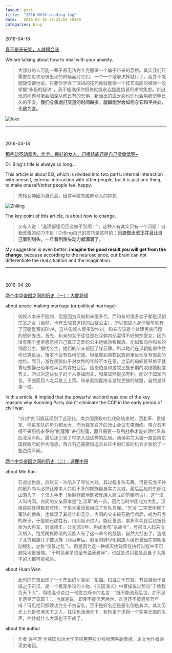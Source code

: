 ```yaml
---
layout: post
title:  "2016 WK16 reading log"
date:   2016-04-18 17:23:03 +0300
categories: blog
---
```


2016-04-18

[真不是开玩笑，人就得会装](https://mp.weixin.qq.com/s?__biz=MzAwMDgyMTA3Mg==&mid=2650054878&idx=1&sn=fb528ed9e804e12e0e89ae43f5b5d6e9&scene=0&key=b28b03434249256bb66b28b57fb8718ea061a89617b3e63a8000c67ae0e547a4ffded0e6865953a2a436807c4f256410&ascene=0&uin=NDUzMjgxNDM1&devicetype=iMac14%2C3+OSX+OSX+10.9.5+build(13F1712)&version=11020201&pass_ticket=3tVQ9Ndl%2FD25b87tHZEYF%2Bc%2F1Z6xA7dDgyZHrmrHYQpzogTj3xEAFeRls31gxBIk)

We are talking about how to deal with your anxiety.

>大部分的人可能一辈子都无法完全克服做一个骗子带来的恐惧。其实我们只需要在每次恐惧出现的时候面对它们，一个一个地解决掉就行了。我并不能随随便便地说，只要你学会了演讲的技巧你就能像一个技艺高能的禅师一般掌握“永恒的秘诀”，我不能确保你很快就能永远摆脱伪装带来的焦虑。新出现的问题可能会加深从前已有的恐惧，新涌出的匮乏感也许也会唤醒沉睡已久的不安。**我们与焦虑打交道的时间越多，就越能学会如何与它和平共处，化敌为友。**

![fake](http://mmbiz.qpic.cn/mmbiz/NicjFia7pKbYvaAU3snB9For9u3pRdvQ69dCRS6PzEbAUgA87uiajmsiawMh6d3MdgUJzbshAPJgFjia1MG3QMZmYuA/640?wx_fmt=jpeg&wxfrom=5&wx_lazy=1)

***
<br>

2016-04-18

[那些动不动毒舌、炸毛、撕娃的女人，归根结底还是自己情商低啊~](http://mp.weixin.qq.com/s?__biz=MzA5NjM4NjU3Mg==&mid=404421093&idx=1&sn=17b6cf2f66fd20e988af0e12b1d89de3&scene=21#wechat_redirect)

Dr. Bing's title is always so long...

This article is about EQ, which is divided into two parts: internal interaction with oneself, external interaction with other people, but it is just one thing, to make oneself/other people feel happy.

>志玲女神因为自己高，经常半蹲来缓解别人的尴尬

![Zhiling](http://mmbiz.qpic.cn/mmbiz/eyrd6oLcSW2ns7N4icO7pDX1Rmfvia4SSNzU4jgPD5ssTryA2eUQWmdFtD6R2mUr819o18HxjUmY0lQdW8Egq0Ew/640?wx_fmt=jpeg&wxfrom=5&wx_lazy=1)

The key point of this article, is about how to change.

>又有人说：“道理都懂但臣妾做不到啊！”，这种人有其实只有一个问题：自我改善的动力不足！DrBing自己的技巧是这样的：**迅速做出改正并且让自己看到甜头，一旦看到甜头动力就满满了。**

My suggestion is even better: **imagine the good result you will get from the change**, because according to the neuroscience, our brain can not differentiate the real situation and the imagination.


***
<br>

2016-04-20

[两个中华帝国之间的历史（一）：大厦将倾](https://mp.weixin.qq.com/s?__biz=MzA3OTgzMzUzOA==&mid=403580908&idx=1&sn=d3840c8ef14cddca0dde284cc6a1f168&scene=0&key=b28b03434249256b4df1240bfeb483f37593969da4fe24be7f44c880a636696efb8a73e1e0678db1bf80aecc02817dde&ascene=0&uin=NDUzMjgxNDM1&devicetype=iMac14%2C3+OSX+OSX+10.9.5+build(13F1712)&version=11020201&pass_ticket=KhikoreM2tq2Jg%2BZikrtEJszS6n2M8ohZEmUlLF%2F6Bz2AFyLxaqRMFipsX2Nf58a)

about peace-making marriage (or political marriage)

>匈奴人本来不姓刘，但是因为汉匈和亲很多代，而和亲的很多女子都是汉朝宗室之女（当然，也有王昭君这样的山寨公主），所以匈奴人身体里早就有了汉朝皇室的DNA，这些匈奴人很多改性刘。和亲应该是个处理民族问题的很好办法。首先，和亲的女子往往是在汉朝内部混得不好的宗室女，因为没有哪个皇帝愿意把自己真正宠爱的公主远嫁游牧民族。比如和乌孙和亲的细君公主、解忧公主，她们的父亲都犯了谋反罪，所以她们在汉朝能保住性命已算走运，根本不会有任何前途。但是嫁到游牧民族那里反倒享有很高的地位。而且，游牧民族似乎对女性的年龄不太在意，之前的匈奴冒顿单于就曾经想娶已经年过半百的寡妇吕后。这恐怕是和游牧民族长期的收继婚制度有关。所以对这些女子的个人幸福而言，和亲显然更加有利。而对于国家而言，不战而屈人之兵是上上策。和亲若能促成与游牧民族的联盟，自然是好事一桩。

In this article, it implied that the powerful warlord was one of the key reasons why Kuoming Party didn't eliminate the CCP in the early period of civil war.

>“分封”的问题延续到了近现代。南京国民政府北伐刚结束时，西北军、晋绥军、桂系军队的势力都太大，而为裁军召开的汤山会议无果而终。蒋介石不得不采用杨永泰的“削藩策”进行削藩，而且需要一系列战争才能处理桂系和西北系军队，最后还引发了中原大战这样的乱局。诸侯实力太强一直是南京国民政府的巨大隐患，蒋介石还需要借追击长征中的红军的机会才收拾了一些西南军阀。

[两个中华帝国之间的历史（二）：逐鹿中原](https://mp.weixin.qq.com/s?__biz=MzA3OTgzMzUzOA==&mid=2651223955&idx=1&sn=130e8dfa7a5dd306529b8a7a4c1dcf71&scene=0&key=b28b03434249256b3cd88ee8968208529d892a427b11f6ae5384c064f45d602a4eaf240de318672f47efbc9071787ece&ascene=0&uin=NDUzMjgxNDM1&devicetype=iMac14%2C3+OSX+OSX+10.9.5+build(13F1712)&version=11020201&pass_ticket=KhikoreM2tq2Jg%2BZikrtEJszS6n2M8ohZEmUlLF%2F6Bz2AFyLxaqRMFipsX2Nf58a)

about Min Ran

>石虎逝世后，后赵又一次陷入了夺位大戏，其过程复杂无趣。但是石虎子孙的剧烈内斗必然让原本人口就不多的羯族自身实力大减，最后后赵的东部江山落入了一个汉人手里（后赵西部地区被氐族人建立的前秦所占）。这个汉人叫冉闵。冉闵的父亲原本是“乞活军”的一员。因为当时中国北方大乱，汉族百姓处境极其悲惨，于是大量流民组成了军队自保。“乞活”二字既体现了军队的使命，也体现了其悲壮和无奈。冉闵的父亲被石勒俘虏后，成为石虎的养子，于是随石虎姓石。冉闵胆识过人，能征善战，累积军功在后赵被任命为大将军，封武德王。公元350年，冉闵发布“杀胡令”，号召汉人起来消灭胡人。饱受羯族欺凌的汉族人有了这一命令的鼓励，自然大打出手，造成了北方羯族几乎被灭族（两百年后，剩余的鲜卑化羯族人侯景曾经在南朝发动叛乱，史称“侯景之乱”）。但是因为这一种族灭绝政策在执行过程中不可避免地走极端，“于时高鼻多须至有滥死者半”，也就是说只要是高鼻子大胡子的人都可能被杀。

about Huan Wen

>此时的东晋出现了一个杰出的军事家：桓温。桓温之于东晋，有些类似于曹操之于东汉，是一个极富争议的人物。《三国演义》中曹操说过那句“宁教我负天下人”，而桓温也说过一句震古烁今的名言：“既不能流芳后世，亦不足复遗臭万载耶？”，也就是说，即使不能流芳后世，难道还不能遗臭万年吗？可见他只顾建功立业千古留名，至于是好名还是恶名倒是其次。其实历史上凡是誉满天下之人，往往也谤满天下，若拘束于求得一个完美无瑕的名声，往往就什么大事也干不成了。

about the authur

>作者 许岑珂 为美国加州大学圣塔芭芭拉分校物理系副教授。本文为作者的读史笔记。
